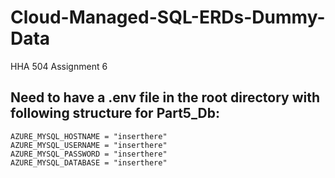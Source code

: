 # Cloud-Managed-SQL-ERDs-Dummy-Data
HHA 504 Assignment 6


## Need to have a .env file in the root directory with following structure for Part5_Db:
```
AZURE_MYSQL_HOSTNAME = "inserthere"
AZURE_MYSQL_USERNAME = "inserthere"
AZURE_MYSQL_PASSWORD = "inserthere"
AZURE_MYSQL_DATABASE = "inserthere"
```